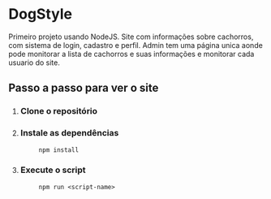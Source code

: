 # DogStyle
Primeiro projeto usando NodeJS. 
Site com informações sobre cachorros, com sistema de login, cadastro e perfil.
Admin tem uma página unica aonde pode monitorar a lista de cachorros e suas informações e monitorar cada usuario do site.

## Passo a passo para ver o site
1. ### Clone o repositório
2. ### Instale as dependências
            npm install
3. ### Execute o script
            npm run <script-name>
